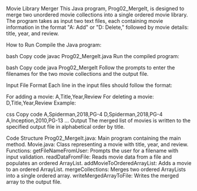 Movie Library Merger
This Java program, Prog02_MergeIt, is designed to merge two unordered movie collections into a single ordered movie library. The program takes as input two text files, each containing movie information in the format "A: Add" or "D: Delete," followed by movie details: title, year, and review.

How to Run
Compile the Java program:

bash
Copy code
javac Prog02_MergeIt.java
Run the compiled program:

bash
Copy code
java Prog02_MergeIt
Follow the prompts to enter the filenames for the two movie collections and the output file.

Input File Format
Each line in the input files should follow the format:

For adding a movie: A,Title,Year,Review
For deleting a movie: D,Title,Year,Review
Example:

css
Copy code
A,Spiderman,2018,PG-4
D,Spiderman,2018,PG-4
A,Inception,2010,PG-13
...
Output
The merged list of movies is written to the specified output file in alphabetical order by title.

Code Structure
Prog02_MergeIt.java: Main program containing the main method.
Movie.java: Class representing a movie with title, year, and review.
Functions:
getFileNameFromUser: Prompts the user for a filename with input validation.
readDataFromFile: Reads movie data from a file and populates an ordered ArrayList.
addMovieToOrderedArrayList: Adds a movie to an ordered ArrayList.
mergeCollections: Merges two ordered ArrayLists into a single ordered array.
writeMergedArrayToFile: Writes the merged array to the output file.
